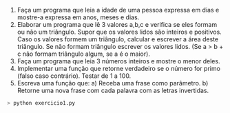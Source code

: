 1. Faça um programa que leia a idade de uma pessoa expressa em dias e
   mostre-a expressa em anos, meses e dias.
2. Elaborar um programa que lê 3 valores a,b,c e verifica se eles formam
   ou não um triângulo. Supor que os valores lidos são inteiros e positivos. Caso
   os valores formem um triângulo, calcular e escrever a área deste triângulo. Se
   não formam triângulo escrever os valores lidos. (Se a &gt; b + c não formam
   triângulo algum, se a é o maior).
3. Faça um programa que leia 3 números inteiros e mostre o menor deles.
4. Implementar uma função que retorne verdadeiro se o número for primo
   (falso caso contrário). Testar de 1 a 100.
5. Escreva uma função que:
   a) Receba uma frase como parâmetro.
   b) Retorne uma nova frase com cada palavra com as letras invertidas.

```bash
> python exercicio1.py
```

